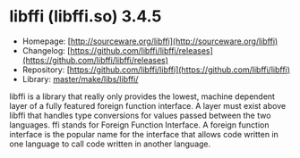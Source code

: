 # libffi (libffi.so) 3.4.5
 - Homepage: [http://sourceware.org/libffi](http://sourceware.org/libffi)
 - Changelog: [https://github.com/libffi/libffi/releases](https://github.com/libffi/libffi/releases)
 - Repository: [https://github.com/libffi/libffi](https://github.com/libffi/libffi)
 - Library: [master/make/libs/libffi/](https://github.com/Freetz-NG/freetz-ng/tree/master/make/libs/libffi/)

libffi is a library that really only provides the lowest, machine dependent layer of a fully featured foreign function interface. A layer must exist above libffi that handles type conversions for values passed between the two languages. ffi stands for Foreign Function Interface. A foreign function interface is the popular name for the interface that allows code written in one language to call code written in another language.
